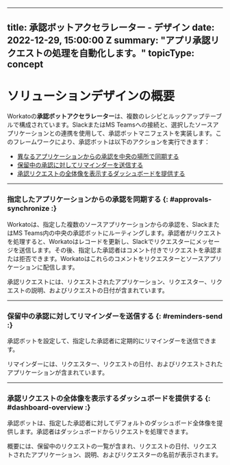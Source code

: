  ---
title: 承認ボットアクセラレーター - デザイン
date: 2022-12-29, 15:00:00 Z
summary: "アプリ承認リクエストの処理を自動化します。"
topicType: concept
---

# ソリューションデザインの概要

Workatoの**承認ボットアクセラレーター**は、複数のレシピとルックアップテーブルで構成されています。SlackまたはMS Teamsへの接続と、選択したソースアプリケーションとの連携を使用して、承認ボットマニフェストを実装します。このフレームワークにより、承認ボットは以下のアクションを実行できます：

- [異なるアプリケーションからの承認を中央の場所で同期する](#approvals-synchronize)
- [保留中の承認に対してリマインダーを送信する](#reminders-send)
- [承認リクエストの全体像を表示するダッシュボードを提供する](#dashboard-overview)

---

### 指定したアプリケーションからの承認を同期する {: #approvals-synchronize :}

Workatoは、指定した複数のソースアプリケーションからの承認を、SlackまたはMS Teams内の中央の承認ボットにルーティングします。承認者がリクエストを処理すると、Workatoはレコードを更新し、Slackでリクエスターにメッセージを送信します。その後、指定した承認者はコメント付きでリクエストを承認または拒否できます。Workatoはこれらのコメントをリクエスターとソースアプリケーションに配信します。

承認リクエストには、リクエストされたアプリケーション、リクエスター、リクエストの説明、およびリクエストの日付が含まれています。

---

### 保留中の承認に対してリマインダーを送信する {: #reminders-send :}

承認ボットを設定して、指定した承認者に定期的にリマインダーを送信できます。

リマインダーには、リクエスター、リクエストの日付、およびリクエストされたアプリケーションが含まれています。

---

### 承認リクエストの全体像を表示するダッシュボードを提供する {: #dashboard-overview :}

承認ボットは、指定した承認者に対してデフォルトのダッシュボード全体像を提供します。承認者はダッシュボードからリクエストを処理できます。

概要には、保留中のリクエストの一覧が含まれ、リクエストの日付、リクエストされたアプリケーション、説明、およびリクエスターの名前が表示されます。